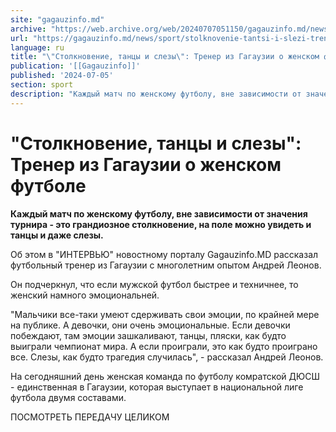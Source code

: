 ```yaml
---
site: "gagauzinfo.md"
archive: "https://web.archive.org/web/20240707051150/gagauzinfo.md/news/sport/stolknovenie-tantsi-i-slezi-trener-iz-gagauzii-o-zhenskom-futbole"
url: "https://gagauzinfo.md/news/sport/stolknovenie-tantsi-i-slezi-trener-iz-gagauzii-o-zhenskom-futbole"
language: ru
title: "\"Столкновение, танцы и слезы\": Тренер из Гагаузии о женском футболе"
publication: '[[Gagauzinfo]]'
published: '2024-07-05'
section: sport
description: "Каждый матч по женскому футболу, вне зависимости от значения турнира - это грандиозное столкновение, на поле можно увидеть и танцы и даже слезы."
---
```


# "Столкновение, танцы и слезы": Тренер из Гагаузии о женском футболе

**Каждый матч по женскому футболу, вне зависимости от значения турнира - это грандиозное столкновение, на поле можно увидеть и танцы и даже слезы.**

Об этом в "ИНТЕРВЬЮ" новостному порталу Gagauzinfo.MD рассказал футбольный тренер из Гагаузии с многолетним опытом Андрей Леонов.

Он подчеркнул, что если мужской футбол быстрее и техничнее, то женский намного эмоциональней.

"Мальчики все-таки умеют сдерживать свои эмоции, по крайней мере на публике. А девочки, они очень эмоциональные. Если девочки побеждают, там эмоции зашкаливают, танцы, пляски, как будто выиграли чемпионат мира. А если проиграли, это как будто проиграно все. Слезы, как будто трагедия случилась", - рассказал Андрей Леонов.

На сегодняшний день женская команда по футболу комратской ДЮСШ - единственная в Гагаузии, которая выступает в национальной лиге футбола двумя составами.

ПОСМОТРЕТЬ ПЕРЕДАЧУ ЦЕЛИКОМ